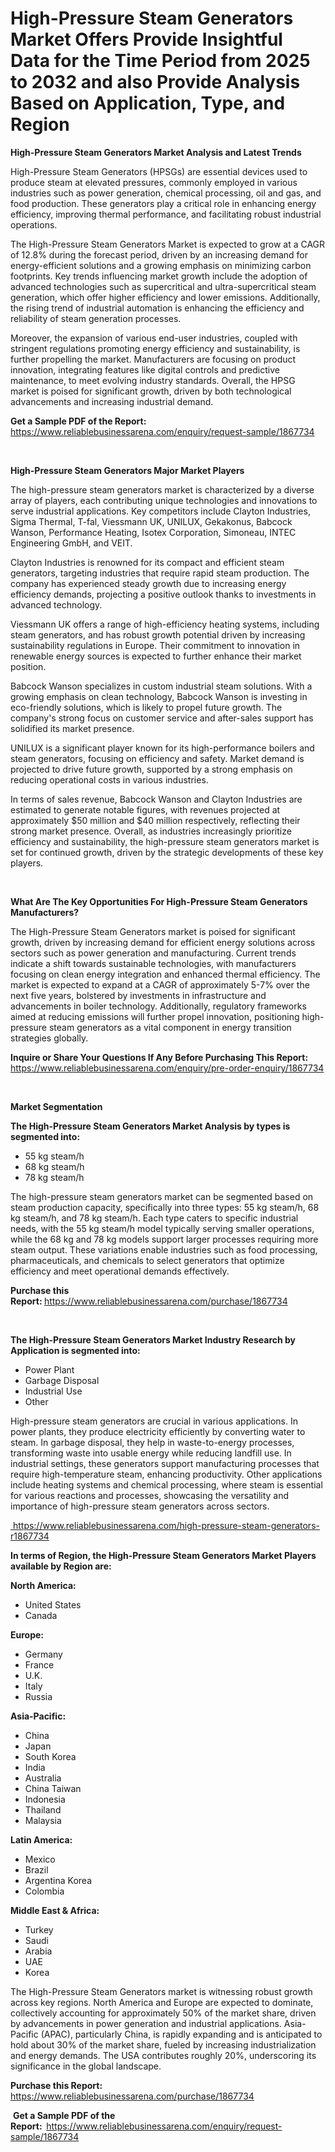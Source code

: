 <p><h1>High-Pressure Steam Generators Market Offers Provide Insightful Data for the Time Period from 2025 to 2032 and also Provide Analysis Based on Application, Type, and Region</h1></p><p><strong>High-Pressure Steam Generators Market Analysis and Latest Trends</strong></p>
<p><p>High-Pressure Steam Generators (HPSGs) are essential devices used to produce steam at elevated pressures, commonly employed in various industries such as power generation, chemical processing, oil and gas, and food production. These generators play a critical role in enhancing energy efficiency, improving thermal performance, and facilitating robust industrial operations.</p><p>The High-Pressure Steam Generators Market is expected to grow at a CAGR of 12.8% during the forecast period, driven by an increasing demand for energy-efficient solutions and a growing emphasis on minimizing carbon footprints. Key trends influencing market growth include the adoption of advanced technologies such as supercritical and ultra-supercritical steam generation, which offer higher efficiency and lower emissions. Additionally, the rising trend of industrial automation is enhancing the efficiency and reliability of steam generation processes.</p><p>Moreover, the expansion of various end-user industries, coupled with stringent regulations promoting energy efficiency and sustainability, is further propelling the market. Manufacturers are focusing on product innovation, integrating features like digital controls and predictive maintenance, to meet evolving industry standards. Overall, the HPSG market is poised for significant growth, driven by both technological advancements and increasing industrial demand.</p></p>
<p><strong>Get a Sample PDF of the Report:&nbsp;</strong> <a href="https://www.reliablebusinessarena.com/enquiry/request-sample/1867734?utm_campaign=2514&utm_medium=2&utm_source=Github&utm_content=ia&utm_term=12042025&utm_id=high-pressure-steam-generators">https://www.reliablebusinessarena.com/enquiry/request-sample/1867734</a></p>
<p>&nbsp;</p>
<p><strong>High-Pressure Steam Generators Major Market Players</strong></p>
<p><p>The high-pressure steam generators market is characterized by a diverse array of players, each contributing unique technologies and innovations to serve industrial applications. Key competitors include Clayton Industries, Sigma Thermal, T-fal, Viessmann UK, UNILUX, Gekakonus, Babcock Wanson, Performance Heating, Isotex Corporation, Simoneau, INTEC Engineering GmbH, and VEIT.</p><p>Clayton Industries is renowned for its compact and efficient steam generators, targeting industries that require rapid steam production. The company has experienced steady growth due to increasing energy efficiency demands, projecting a positive outlook thanks to investments in advanced technology.</p><p>Viessmann UK offers a range of high-efficiency heating systems, including steam generators, and has robust growth potential driven by increasing sustainability regulations in Europe. Their commitment to innovation in renewable energy sources is expected to further enhance their market position.</p><p>Babcock Wanson specializes in custom industrial steam solutions. With a growing emphasis on clean technology, Babcock Wanson is investing in eco-friendly solutions, which is likely to propel future growth. The company's strong focus on customer service and after-sales support has solidified its market presence.</p><p>UNILUX is a significant player known for its high-performance boilers and steam generators, focusing on efficiency and safety. Market demand is projected to drive future growth, supported by a strong emphasis on reducing operational costs in various industries.</p><p>In terms of sales revenue, Babcock Wanson and Clayton Industries are estimated to generate notable figures, with revenues projected at approximately $50 million and $40 million respectively, reflecting their strong market presence. Overall, as industries increasingly prioritize efficiency and sustainability, the high-pressure steam generators market is set for continued growth, driven by the strategic developments of these key players.</p></p>
<p>&nbsp;</p>
<p><strong>What Are The Key Opportunities For High-Pressure Steam Generators Manufacturers?</strong></p>
<p><p>The High-Pressure Steam Generators market is poised for significant growth, driven by increasing demand for efficient energy solutions across sectors such as power generation and manufacturing. Current trends indicate a shift towards sustainable technologies, with manufacturers focusing on clean energy integration and enhanced thermal efficiency. The market is expected to expand at a CAGR of approximately 5-7% over the next five years, bolstered by investments in infrastructure and advancements in boiler technology. Additionally, regulatory frameworks aimed at reducing emissions will further propel innovation, positioning high-pressure steam generators as a vital component in energy transition strategies globally.</p></p>
<p><strong>Inquire or Share Your Questions If Any Before Purchasing This Report:</strong> <a href="https://www.reliablebusinessarena.com/enquiry/pre-order-enquiry/1867734?utm_campaign=2514&utm_medium=2&utm_source=Github&utm_content=ia&utm_term=12042025&utm_id=high-pressure-steam-generators">https://www.reliablebusinessarena.com/enquiry/pre-order-enquiry/1867734</a></p>
<p>&nbsp;</p>
<p><strong>Market Segmentation</strong></p>
<p><strong>The High-Pressure Steam Generators Market Analysis by types is segmented into:</strong></p>
<p><ul><li>55 kg steam/h</li><li>68 kg steam/h</li><li>78 kg steam/h</li></ul></p>
<p><p>The high-pressure steam generators market can be segmented based on steam production capacity, specifically into three types: 55 kg steam/h, 68 kg steam/h, and 78 kg steam/h. Each type caters to specific industrial needs, with the 55 kg steam/h model typically serving smaller operations, while the 68 kg and 78 kg models support larger processes requiring more steam output. These variations enable industries such as food processing, pharmaceuticals, and chemicals to select generators that optimize efficiency and meet operational demands effectively.</p></p>
<p><strong>Purchase this Report:&nbsp;</strong><a href="https://www.reliablebusinessarena.com/purchase/1867734?utm_campaign=2514&utm_medium=2&utm_source=Github&utm_content=ia&utm_term=12042025&utm_id=high-pressure-steam-generators">https://www.reliablebusinessarena.com/purchase/1867734</a></p>
<p>&nbsp;</p>
<p><strong>The High-Pressure Steam Generators Market Industry Research by Application is segmented into:</strong></p>
<p><ul><li>Power Plant</li><li>Garbage Disposal</li><li>Industrial Use</li><li>Other</li></ul></p>
<p><p>High-pressure steam generators are crucial in various applications. In power plants, they produce electricity efficiently by converting water to steam. In garbage disposal, they help in waste-to-energy processes, transforming waste into usable energy while reducing landfill use. In industrial settings, these generators support manufacturing processes that require high-temperature steam, enhancing productivity. Other applications include heating systems and chemical processing, where steam is essential for various reactions and processes, showcasing the versatility and importance of high-pressure steam generators across sectors.</p></p>
<p><a href="https://www.reliablebusinessarena.com/high-pressure-steam-generators-r1867734?utm_campaign=2514&utm_medium=2&utm_source=Github&utm_content=ia&utm_term=12042025&utm_id=high-pressure-steam-generators">&nbsp;https://www.reliablebusinessarena.com/high-pressure-steam-generators-r1867734</a></p>
<p><strong>In terms of Region, the High-Pressure Steam Generators Market Players available by Region are:</strong></p>
<p>
    <p> <strong> North America: </strong>
        <ul>
            <li>United States</li>
            <li>Canada</li>
        </ul>
        </p> 
    <p> <strong> Europe: </strong>
        <ul>
            <li>Germany</li>
            <li>France</li>
            <li>U.K.</li>
            <li>Italy</li>
            <li>Russia</li>
        </ul>
        </p> 
    <p> <strong> Asia-Pacific: </strong>
        <ul>
            <li>China</li>
            <li>Japan</li>
            <li>South Korea</li>
            <li>India</li>
            <li>Australia</li>
            <li>China Taiwan</li>
            <li>Indonesia</li>
            <li>Thailand</li>
            <li>Malaysia</li>
        </ul>
        </p> 
    <p> <strong> Latin America: </strong>
        <ul>
            <li>Mexico</li>
            <li>Brazil</li>
            <li>Argentina Korea</li>
            <li>Colombia</li>
        </ul>
        </p> 
    <p> <strong> Middle East & Africa: </strong>
        <ul>
            <li>Turkey</li>
            <li>Saudi</li>
            <li>Arabia</li>
            <li>UAE</li>
            <li>Korea</li>
        </ul>
    </p>
    </p>
<p><p>The High-Pressure Steam Generators market is witnessing robust growth across key regions. North America and Europe are expected to dominate, collectively accounting for approximately 50% of the market share, driven by advancements in power generation and industrial applications. Asia-Pacific (APAC), particularly China, is rapidly expanding and is anticipated to hold about 30% of the market share, fueled by increasing industrialization and energy demands. The USA contributes roughly 20%, underscoring its significance in the global landscape.</p></p>
<p><strong>Purchase this Report: </strong><a href="https://www.reliablebusinessarena.com/purchase/1867734?utm_campaign=2514&utm_medium=2&utm_source=Github&utm_content=ia&utm_term=12042025&utm_id=high-pressure-steam-generators">https://www.reliablebusinessarena.com/purchase/1867734</a></p>
<p>&nbsp;<strong>Get a Sample PDF of the Report:&nbsp;&nbsp;</strong><a href="https://www.reliablebusinessarena.com/enquiry/request-sample/1867734?utm_campaign=2514&utm_medium=2&utm_source=Github&utm_content=ia&utm_term=12042025&utm_id=high-pressure-steam-generators">https://www.reliablebusinessarena.com/enquiry/request-sample/1867734</a></p>
<p><strong></strong></p>
<p><p></p><p></p><p></p></p>